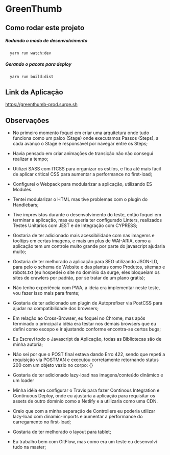 # GreenThumb

## Como rodar este projeto

##### Rodando o modo de desenvolvimento


```
  yarn run watch:dev
```

##### Gerando o pacote para deploy

```
  yarn run build:dist
```

## Link da Aplicação

https://greenthumb-prod.surge.sh

## Observações

- No primeiro momento foquei em criar uma arquitetura onde tudo funciona como um palco (Stage) onde executamos Passos (Steps), a cada avanço o Stage é responsável por navegar entre os Steps;

- Havia pensado em criar animações de transição não não consegui realizar a tempo;

- Utilizei SASS com ITCSS para organizar os estilos, e fica até mais fácil de aplicar crítical CSS para aumentar a performance no first-load;

- Configurei o Webpack para modularizar a aplicação, utilizando ES Modules.

- Tentei modularizar o HTML mas tive problemas com o plugin do Handlebars;

- Tive imprevistos durante o desenvolvimento do teste, então foquei em terminar a aplicação, mas eu queria ter configurado Linters, realizados Testes Unitários com JEST e de Integração com CYPRESS;

- Gostaria de ter adicionado mais acessibilidade com nas imagems e tooltips em certas imagens, e mais um plus de WAI-ARIA, como a aplicação tem um controle muito grande por parte do javascript ajudaria muito;

- Gostaria de ter melhorado a aplicação para SEO utilizando JSON-LD, para pelo o schema de Website e das plantas como Produtos, sitemap e robots.txt (eu hospedei o site no dominio da surge, eles bloqueiam os sites de crawlers por padrão, por se tratar de um plano grátis);

- Não tenho experiência com PWA, a ideia era implementar neste teste, vou fazer isso mais para frente;

- Gostaria de ter adicionado um plugin de Autoprefixer via PostCSS para ajudar na compatibilidade dos browsers;

- Em relação ao Cross-Browser, eu foquei no Chrome, mas após terminado o principal a idéia era testar nos demais browsers que eu defini como escopo e ir ajustando conforme encontra-se certos bugs;

- Eu Escrevi todo o Javascript da Aplicação, todas as Bibliotecas são de minha autoria;

- Não sei por que o POST final estava dando Erro 422, sendo que repeti a requisição via POSTMAN e executou corretamente retornando status 200 com um objeto vazio no corpo: {}

- Gostaria de ter adicionado lazy-load nas imagens/conteúdo dinâmico e um loader

- Minha idéia era configurar o Travis para fazer Continous Integration e Continuous Deploy, onde eu ajustaria a aplicação para requisitar os assets de outro domínio como a Netlify e a utilizaria como uma CDN.

- Creio que com a minha separação de Controllers eu poderia utilizar lazy-load com dinamic-imports e aumentar a performance do carregamento no first-load;

- Gostaria de ter melhorado o layout para tablet;

- Eu trabalho bem com GitFlow, mas como era um teste eu desenvolvi tudo na master;
